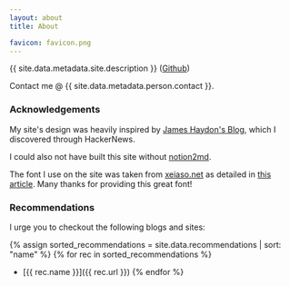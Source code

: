 ```yaml
---
layout: about
title: About

favicon: favicon.png
---
```


{{ site.data.metadata.site.description }} ([Github](https://github.com/obrhubr))

Contact me @ <a>{{ site.data.metadata.person.contact }}</a>.

### Acknowledgements

My site's design was heavily inspired by [James Haydon's Blog](https://jameshaydon.github.io), which I discovered through HackerNews.

I could also not have built this site without [notion2md](https://github.com/echo724/notion2md).

The font I use on the site was taken from [xeiaso.net](https://xeiaso.net/) as detailed in [this article](https://xeiaso.net/blog/iaso-fonts/). Many thanks for providing this great font!

### Recommendations

I urge you to checkout the following blogs and sites:

{% assign sorted_recommendations = site.data.recommendations | sort: "name" %}
{% for rec in sorted_recommendations %}
 * [{{ rec.name }}]({{ rec.url }}) {% endfor %}